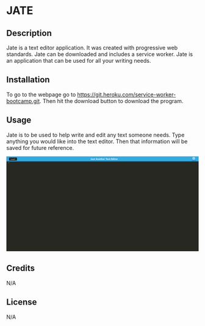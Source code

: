 # JATE  

## Description

Jate is a text editor application. It was created with progressive web standards. Jate can be downloaded and includes a service worker. Jate is an application that can be used for all your writing needs.


## Installation

To go to the webpage go to https://git.heroku.com/service-worker-bootcamp.git. Then hit the download button to download the program.

## Usage

Jate is to be used to help write and edit any text someone needs. Type anything you would like into the text editor. Then that information will be saved for future reference.

![screen shot](assets/jest.png)

## Credits

N/A

## License

N/A